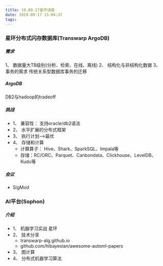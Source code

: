 ```yaml
---
title: 19.09.17星环讲座
date: 2019-09-17 15:04:37
tags: 
---
```


### 星环分布式闪存数据库(Transwarp ArgoDB)
##### 需求
1、 数据量大TB级别(分析、检索、在线、离线)
2、 结构化与非结构化数据
3、 事务的需求  传统关系型数据库事务的迁移

##### ArgoDB
DB2与hadoop的tradeoff

##### 挑战
- 1、 兼容性： 支持oracle/db2语法
- 2、 水平扩展的分布式框架
- 3、 执行计划-->最优
- 4、 存储和计算
	- 计算算子： Hive、Shark、SparkSQL、Impala等
	- 存储：RC/ORC、Parquet、Canbondata、Clickhouse、LevelDB、Kudu等

##### 会议
- SigMod

### AI平台(Sophon)

##### 介绍
- 1、 机器学习实战  星环
- 2、 技术分享
	- transwarp-alg.github.io
	- github.com/hibayesian/awesome-automl-papers
- 3、 图计算
- 4、 分布式机器学习算法
